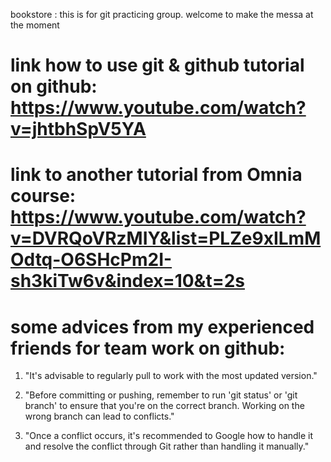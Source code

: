  bookstore : this is for git practicing group. welcome to make the messa at the moment

# link how to use git & github tutorial on github: https://www.youtube.com/watch?v=jhtbhSpV5YA
# link to another tutorial from Omnia course: https://www.youtube.com/watch?v=DVRQoVRzMIY&list=PLZe9xILmMOdtq-O6SHcPm2I-sh3kiTw6v&index=10&t=2s

# some advices from my experienced friends for team work on github:

1. "It's advisable to regularly pull to work with the most updated version."

2. "Before committing or pushing, remember to run 'git status' or 'git branch' to ensure that you're on the correct branch. Working on the wrong branch can lead to conflicts."

3. "Once a conflict occurs, it's recommended to Google how to handle it and resolve the conflict through Git rather than handling it manually."

